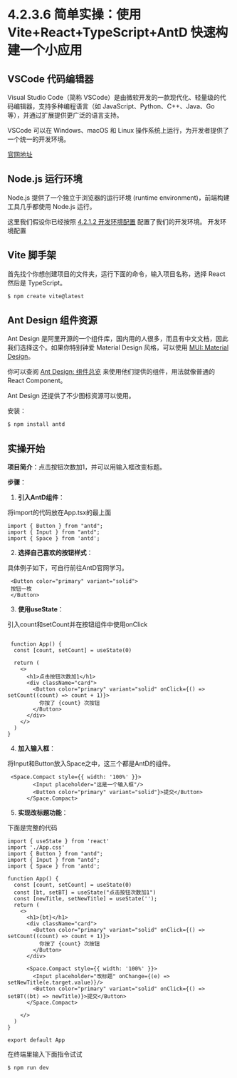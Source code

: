 # 4.2.3.6 简单实操：使用 Vite+React+TypeScript+AntD 快速构建一个小应用

## VSCode 代码编辑器

Visual Studio Code（简称 VSCode）是由微软开发的一款现代化、轻量级的代码编辑器，支持多种编程语言（如 JavaScript、Python、C++、Java、Go 等），并通过扩展提供更广泛的语言支持。

VSCode 可以在 Windows、macOS 和 Linux 操作系统上运行，为开发者提供了一个统一的开发环境。

[官网地址](https://code.visualstudio.com/) 

## Node.js 运行环境

Node.js 提供了一个独立于浏览器的运行环境 (runtime environment)，前端构建工具几乎都使用 Node.js 运行。

这里我们假设你已经按照 [4.2.1.2 开发环境配置](../4.2.1%20导读模块/4.2.1.2%20开发环境配置.md) 配置了我们的开发环境。
开发环境配置

## Vite 脚手架

首先找个你想创建项目的文件夹，运行下面的命令，输入项目名称，选择 React 然后是 TypeScript。

``` bash
$ npm create vite@latest
```


## Ant Design 组件资源

Ant Design 是阿里开源的一个组件库，国内用的人很多，而且有中文文档，因此我们选择这个。如果你特别钟爱 Material Design 风格，可以使用 [MUI: Material Design](https://mui.com/material-ui/)。

你可以查阅 [Ant Design: 组件总览](https://ant.design/components/overview-cn/) 来使用他们提供的组件，用法就像普通的 React Component。

Ant Design 还提供了不少图标资源可以使用。

安装：

``` bash
$ npm install antd
```

## 实操开始

**项目简介**：点击按钮次数加1，并可以用输入框改变标题。

**步骤**：
1. **引入AntD组件**：

将import的代码放在App.tsx的最上面

``` App.tsx
import { Button } from "antd";
import { Input } from "antd";
import { Space } from 'antd';
```

2. **选择自己喜欢的按钮样式**：

具体例子如下，可自行前往AntD官网学习。

``` App.tsx
 <Button color="primary" variant="solid">
 按钮一枚
 </Button>
```

3. **使用useState**：

引入count和setCount并在按钮组件中使用onClick

``` App.tsx

 function App() {
  const [count, setCount] = useState(0)

  return (
    <>
      <h1>点击按钮次数加1</h1>
      <div className="card">
        <Button color="primary" variant="solid" onClick={() => setCount((count) => count + 1)}>
          你按了 {count} 次按钮
        </Button>
      </div>
    </>
  )
}
```

4. **加入输入框**：

将Input和Button放入Space之中，这三个都是AntD的组件。

``` App.tsx
 <Space.Compact style={{ width: '100%' }}>
        <Input placeholder="这是一个输入框"/>
        <Button color="primary" variant="solid"}>提交</Button>
      </Space.Compact>
```

5. **实现改标题功能**：

下面是完整的代码

``` App.tsx
import { useState } from 'react'
import './App.css'
import { Button } from "antd";
import { Input } from "antd";
import { Space } from 'antd';

function App() {
  const [count, setCount] = useState(0)
  const [bt, setBT] = useState("点击按钮次数加1") 
  const [newTitle, setNewTitle] = useState('');
  return (
    <>
      <h1>{bt}</h1>
      <div className="card">
        <Button color="primary" variant="solid" onClick={() => setCount((count) => count + 1)}>
          你按了 {count} 次按钮
        </Button>
      </div>

      <Space.Compact style={{ width: '100%' }}>
        <Input placeholder="改标题" onChange={(e) => setNewTitle(e.target.value)}/>
        <Button color="primary" variant="solid" onClick={() => setBT((bt) => newTitle)}>提交</Button>
      </Space.Compact>
      
    </>
  )
}

export default App

```

在终端里输入下面指令试试

``` bash
$ npm run dev
```





